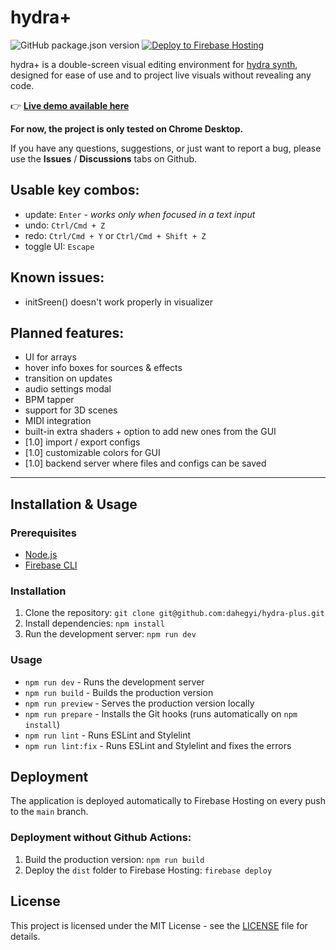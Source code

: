 # hydra+

![GitHub package.json version](https://img.shields.io/github/package-json/v/dahegyi/hydra-plus)
[![Deploy to Firebase Hosting](https://github.com/dahegyi/hydra-plus/actions/workflows/firebase-deploy.yml/badge.svg)](https://github.com/dahegyi/hydra-plus/actions/workflows/firebase-deploy.yml)

hydra+ is a double-screen visual editing environment for [hydra synth](https://github.com/hydra-synth/hydra-synth), designed for ease of use and to project live visuals without revealing any code.

👉 **[Live demo available here](https://hydra-plus.web.app)**

**For now, the project is only tested on Chrome Desktop.**

If you have any questions, suggestions, or just want to report a bug, please use the **Issues** / **Discussions** tabs on Github.

## Usable key combos:

- update: `Enter` - _works only when focused in a text input_
- undo: `Ctrl/Cmd + Z`
- redo: `Ctrl/Cmd + Y` or `Ctrl/Cmd + Shift + Z`
- toggle UI: `Escape`

## Known issues:

- initSreen() doesn't work properly in visualizer

## Planned features:

- UI for arrays
- hover info boxes for sources & effects
- transition on updates
- audio settings modal
- BPM tapper
- support for 3D scenes
- MIDI integration
- built-in extra shaders + option to add new ones from the GUI
- [1.0] import / export configs
- [1.0] customizable colors for GUI
- [1.0] backend server where files and configs can be saved

---

## Installation & Usage

### Prerequisites

- [Node.js](https://nodejs.org/en/)
- [Firebase CLI](https://firebase.google.com/docs/cli)

### Installation

1. Clone the repository: `git clone git@github.com:dahegyi/hydra-plus.git`
2. Install dependencies: `npm install`
3. Run the development server: `npm run dev`

### Usage

- `npm run dev` - Runs the development server
- `npm run build` - Builds the production version
- `npm run preview` - Serves the production version locally
- `npm run prepare` - Installs the Git hooks (runs automatically on `npm install`)
- `npm run lint` - Runs ESLint and Stylelint
- `npm run lint:fix` - Runs ESLint and Stylelint and fixes the errors

## Deployment

The application is deployed automatically to Firebase Hosting on every push to the `main` branch.

### Deployment without Github Actions:

1. Build the production version: `npm run build`
2. Deploy the `dist` folder to Firebase Hosting: `firebase deploy`

## License

This project is licensed under the MIT License - see the [LICENSE](LICENSE) file for details.
